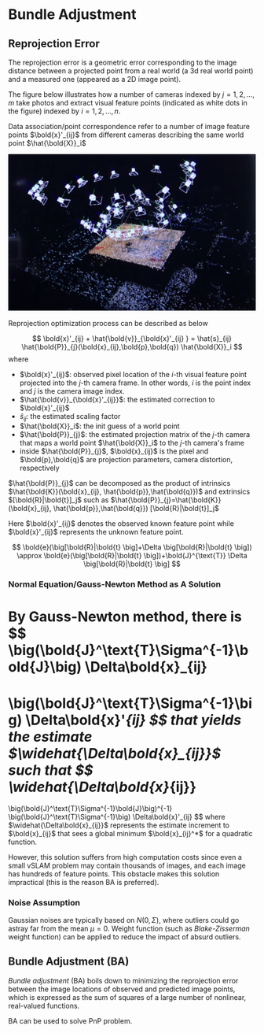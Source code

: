 # Bundle Adjustment

## Reprojection Error

The reprojection error is a geometric error corresponding to the image distance between a projected point from a real world (a 3d real world point) and a measured one (appeared as a 2D image point). 

The figure below illustrates how a number of cameras indexed by $j=1,2,...,m$ take photos and extract visual feature points (indicated as white dots in the figure) indexed by $i=1,2,...,n$.

Data association/point correspondence refer to a number of image feature points $\bold{x}'_{ij}$ from different cameras describing the same world point $\hat{\bold{X}}_i$

![multi_camera_reprojection_illustration](imgs/multi_camera_reprojection_illustration.png "multi_camera_reprojection_illustration")

Reprojection optimization process can be described as below 

$$
\bold{x}'_{ij} + \hat{\bold{v}}_{\bold{x}'_{ij} } =
\hat{s}_{ij} \hat{\bold{P}}_{j}(\bold{x}_{ij},\bold{p},\bold{q}) \hat{\bold{X}}_i
$$
where
* $\bold{x}'_{ij}$: observed pixel location of the $i$-th visual feature point projected into the $j$-th camera frame. In other words, $i$ is the point index and $j$ is the camera image index.
* $\hat{\bold{v}}_{\bold{x}'_{ij}}$: the estimated correction to $\bold{x}'_{ij}$
* $\hat{s}_{ij}$: the estimated scaling factor
* $\hat{\bold{X}}_i$: the init guess of a world point
* $\hat{\bold{P}}_{j}$: the estimated projection matrix of the $j$-th camera that maps a world point $\hat{\bold{X}}_i$ to the $j$-th camera's frame
* inside $\hat{\bold{P}}_{j}$, $\bold{x}_{ij}$ is the pixel and $\bold{p},\bold{q}$ are projection parameters, camera distortion, respectively

$\hat{\bold{P}}_{j}$ can be decomposed as the product of intrinsics $\hat{\bold{K}}(\bold{x}_{ij}, \hat{\bold{p}},\hat{\bold{q}})$ and extrinsics $[\bold{R}|\bold{t}]_j$ such as $\hat{\bold{P}}_{j}=\hat{\bold{K}}(\bold{x}_{ij}, \hat{\bold{p}},\hat{\bold{q}}) [\bold{R}|\bold{t}]_j$

Here $\bold{x}'_{ij}$ denotes the observed known feature point while $\bold{x}'_{ij}$ represents the unknown feature point.

$$
\bold{e}(\big[\bold{R}|\bold{t} \big]+\Delta \big[\bold{R}|\bold{t} \big]) \approx
\bold{e}(\big[\bold{R}|\bold{t} \big])+\bold{J}^{\text{T}} \Delta \big[\bold{R}|\bold{t} \big]
$$

### Normal Equation/Gauss-Newton Method as A Solution

By Gauss-Newton method, there is 
$$
\big(\bold{J}^\text{T}\Sigma^{-1}\bold{J}\big) \Delta\bold{x}_{ij}
=
\big(\bold{J}^\text{T}\Sigma^{-1}\big) \Delta\bold{x}'_{ij}
$$
that yields the estimate $\widehat{\Delta\bold{x}_{ij}}$ such that
$$
\widehat{\Delta\bold{x}_{ij}}
=
\big(\bold{J}^\text{T}\Sigma^{-1}\bold{J}\big)^{-1}
\big(\bold{J}^\text{T}\Sigma^{-1}\big) \Delta\bold{x}'_{ij}
$$
where $\widehat{\Delta\bold{x}_{ij}}$ represents the estimate increment to $\bold{x}_{ij}$ that sees a global minimum $\bold{x}_{ij}^*$ for a quadratic function.

However, this solution suffers from high computation costs since even a small vSLAM problem may contain thousands of images, and each image has hundreds of feature points. This obstacle makes this solution impractical (this is the reason BA is preferred).

### Noise Assumption

Gaussian noises are typically based on $N(0,\Sigma)$, where outliers could go astray far from the mean $\mu=0$. Weight function (such as *Blake-Zisserman* weight function) can be applied to reduce the impact of absurd outliers.

## Bundle Adjustment (BA)

*Bundle adjustment* (BA) boils down to minimizing the reprojection error between the image locations of observed and predicted image points, which is expressed as the sum of squares of a large number of nonlinear, real-valued functions. 

BA can be used to solve PnP problem.

